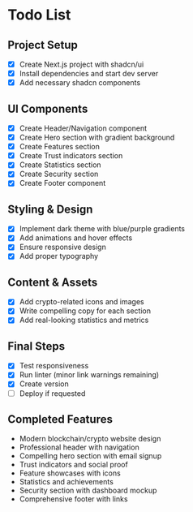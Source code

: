 # Todo List

## Project Setup
- [x] Create Next.js project with shadcn/ui
- [x] Install dependencies and start dev server
- [x] Add necessary shadcn components

## UI Components
- [x] Create Header/Navigation component
- [x] Create Hero section with gradient background
- [x] Create Features section
- [x] Create Trust indicators section
- [x] Create Statistics section
- [x] Create Security section
- [x] Create Footer component

## Styling & Design
- [x] Implement dark theme with blue/purple gradients
- [x] Add animations and hover effects
- [x] Ensure responsive design
- [x] Add proper typography

## Content & Assets
- [x] Add crypto-related icons and images
- [x] Write compelling copy for each section
- [x] Add real-looking statistics and metrics

## Final Steps
- [x] Test responsiveness
- [x] Run linter (minor link warnings remaining)
- [x] Create version
- [ ] Deploy if requested

## Completed Features
- Modern blockchain/crypto website design
- Professional header with navigation
- Compelling hero section with email signup
- Trust indicators and social proof
- Feature showcases with icons
- Statistics and achievements
- Security section with dashboard mockup
- Comprehensive footer with links
